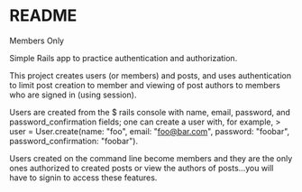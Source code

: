 # README

Members Only

Simple Rails app to practice authentication and authorization.

This project creates users (or members) and posts, and uses authentication to limit post creation to member and viewing of post authors to members who are signed in (using session).

Users are created from the $ rails console with name, email, password, and password_confirmation fields; one can create a user with, for example, > user = User.create(name: "foo", email: "foo@bar.com", password: "foobar", password_confirmation: "foobar").

Users created on the command line become members and they are the only ones authorized to created posts or view the authors of posts...you will have to signin to access these features.